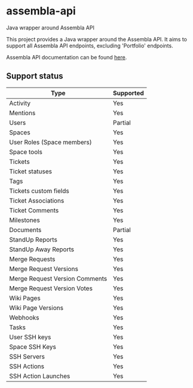 # assembla-api

Java wrapper around Assembla API

This project provides a Java wrapper around the Assembla API. It aims to support
all Assembla API endpoints, excluding 'Portfolio' endpoints.

Assembla API documentation can be found [here](https://api-doc.assembla.com/content/api_reference.html).

## Support status

| Type                           | Supported |
|--------------------------------|-----------|
| Activity                       | Yes       | 
| Mentions                       | Yes       |
| Users                          | Partial   |
| Spaces                         | Yes       |
| User Roles (Space members)     | Yes       |
| Space tools                    | Yes       | 
| Tickets                        | Yes       |
| Ticket statuses                | Yes       |
| Tags                           | Yes       |
| Tickets custom fields          | Yes       |
| Ticket Associations            | Yes       |
| Ticket Comments                | Yes       |
| Milestones                     | Yes       |
| Documents                      | Partial   |
| StandUp Reports                | Yes       |
| StandUp Away Reports           | Yes       |
| Merge Requests                 | Yes       |
| Merge Request Versions         | Yes       |
| Merge Request Version Comments | Yes       |
| Merge Request Version Votes    | Yes       |
| Wiki Pages                     | Yes       | 
| Wiki Page Versions             | Yes       |
| Webhooks                       | Yes       |
| Tasks                          | Yes       |
| User SSH keys                  | Yes       |
| Space SSH Keys                 | Yes       |
| SSH Servers                    | Yes       |
| SSH Actions                    | Yes       |
| SSH Action Launches            | Yes       |


